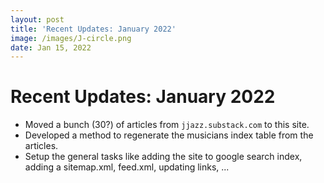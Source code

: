 ```yaml
---
layout: post
title: 'Recent Updates: January 2022'
image: /images/J-circle.png
date: Jan 15, 2022
---
```

# Recent Updates: January 2022

* Moved a bunch (30?) of articles from ``jjazz.substack.com`` to this site.
* Developed a method to regenerate the musicians index table from the articles.
* Setup the general tasks like adding the site to google search index, adding a sitemap.xml, feed.xml, updating links, ...

